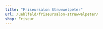 ```yaml
---
title: "Friseursalon Struwwelpeter"
url: /uehlfeld/friseursalon-struwwelpeter/
shop: Friseur
---
```

